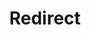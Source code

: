 ﻿---
layout: src/layouts/Redirect.astro
title: Redirect
redirect: https://yamldoc.liuyan.wang/docs/administration/upgrading/legacy/upgrading-from-octopus-2.x-2.6.5
pubDate:  2023-01-01
navSearch: false
navSitemap: false
navMenu: false
---
